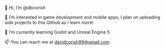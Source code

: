 👋 Hi, I’m @dbcorish

👀 I’m interested in game development and mobile apps, I plan on uploading side projects to this Github as I learn more!

🌱 I’m currently learning Godot and Unreal Engine 5

📫 You can reach me at davidcorish99@gmail.com

